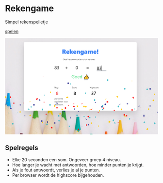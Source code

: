 # Rekengame

Simpel rekenspelletje

[spelen](https://rekengame.vercel.app/)

![screenshot](screenshot.png)

## Spelregels

- Elke 20 seconden een som. Ongeveer groep 4 niveau.
- Hoe langer je wacht met antwoorden, hoe minder punten je krijgt.
- Als je fout antwoordt, verlies je al je punten.
- Per browser wordt de highscore bijgehouden.
